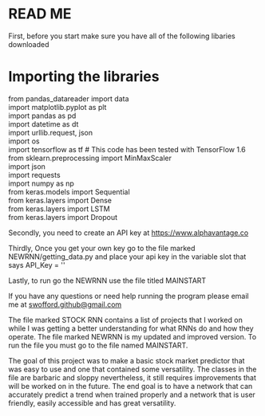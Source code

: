 # READ ME

First, before you start make sure you have all of the following libaries downloaded
# Importing the libraries
from pandas_datareader import data<br/>
import matplotlib.pyplot as plt<br/>
import pandas as pd<br/>
import datetime as dt<br/>
import urllib.request, json<br/>
import os<br/>
import tensorflow as tf # This code has been tested with TensorFlow 1.6<br/>
from sklearn.preprocessing import MinMaxScaler<br/>
import json<br/>
import requests<br/>
import numpy as np<br/>
from keras.models import Sequential<br/>
from keras.layers import Dense<br/>
from keras.layers import LSTM<br/>
from keras.layers import Dropout<br/>

Secondly, you need to create an API key at https://www.alphavantage.co

Thirdly, Once you get your own key go to the file marked NEWRNN/getting_data.py and place your api key in the variable slot that says API_Key = ''

Lastly, to run go the NEWRNN use the file titled MAINSTART


If you have any questions or need help running the program please email me at swofford.github@gmail.com


The file marked STOCK RNN contains a list of projects that I worked on while I was getting a better understanding for what RNNs do and how they operate. The file marked NEWRNN is my updated and improved version. To run the file you must go to the file named MAINSTART. 



The goal of this project was to make a basic stock market predictor that was easy to use and one that contained some versatility. The classes in the file are barbaric and sloppy nevertheless, it still requires improvements that will be worked on in the future. The end goal is to have a network that can accurately predict a trend when trained properly and a network that is user friendly, easily accessible and has great versatility.
